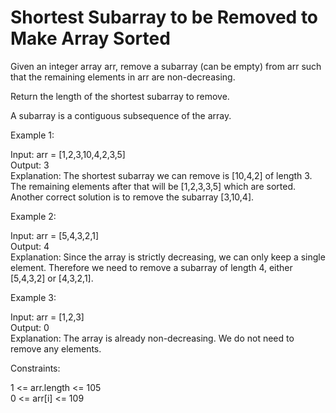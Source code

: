# Shortest Subarray to be Removed to Make Array Sorted

Given an integer array arr, remove a subarray (can be empty) from arr such that the remaining elements in arr are non-decreasing.

Return the length of the shortest subarray to remove.

A subarray is a contiguous subsequence of the array.

Example 1:

Input: arr = [1,2,3,10,4,2,3,5]\
Output: 3\
Explanation: The shortest subarray we can remove is [10,4,2] of length 3. The remaining elements after that will be [1,2,3,3,5] which are sorted.\
Another correct solution is to remove the subarray [3,10,4].

Example 2:

Input: arr = [5,4,3,2,1]\
Output: 4\
Explanation: Since the array is strictly decreasing, we can only keep a single element. Therefore we need to remove a subarray of length 4, either [5,4,3,2] or [4,3,2,1].

Example 3:

Input: arr = [1,2,3]\
Output: 0\
Explanation: The array is already non-decreasing. We do not need to remove any elements.

Constraints:

1 <= arr.length <= 105\
0 <= arr[i] <= 109